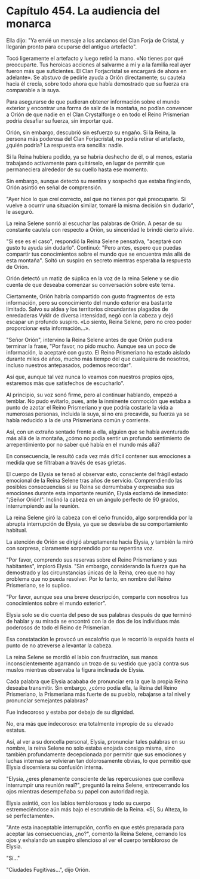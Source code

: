 
# Capítulo 454. La audiencia del monarca


Ella dijo: "Ya envié un mensaje a los ancianos del Clan Forja de Cristal, y llegarán pronto para ocuparse del antiguo artefacto".

Tocó ligeramente el artefacto y luego retiró la mano. «No tienes por qué preocuparte. Tus heroicas acciones al salvarme a mí y a la familia real ayer fueron más que suficientes. El Clan Forjacristal se encargará de ahora en adelante». Se abstuvo de pedirle ayuda a Orión directamente; su cautela hacia él crecía, sobre todo ahora que había demostrado que su fuerza era comparable a la suya.

Para asegurarse de que pudieran obtener información sobre el mundo exterior y encontrar una forma de salir de la montaña, no podían convencer a Orión de que nadie en el Clan Crystalforge o en todo el Reino Prismerian podría desafiar su fuerza, sin importar qué.

Orión, sin embargo, descubrió sin esfuerzo su engaño. Si la Reina, la persona más poderosa del Clan Forjacristal, no podía retirar el artefacto, ¿quién podría? La respuesta era sencilla: nadie.

Si la Reina hubiera podido, ya se habría deshecho de él, o al menos, estaría trabajando activamente para quitárselo, en lugar de permitir que permaneciera alrededor de su cuello hasta ese momento.

Sin embargo, aunque detectó su mentira y sospechó que estaba fingiendo, Orión asintió en señal de comprensión.

"Ayer hice lo que creí correcto, así que no tienes por qué preocuparte. Si vuelve a ocurrir una situación similar, tomaré la misma decisión sin dudarlo", le aseguró.

La reina Selene sonrió al escuchar las palabras de Orión. A pesar de su constante cautela con respecto a Orión, su sinceridad le brindó cierto alivio.

"Si ese es el caso", respondió la Reina Selene pensativa, "aceptaré con gusto tu ayuda sin dudarlo". Continuó: "Pero antes, espero que puedas compartir tus conocimientos sobre el mundo que se encuentra más allá de esta montaña". Soltó un suspiro en secreto mientras esperaba la respuesta de Orión.

Orión detectó un matiz de súplica en la voz de la reina Selene y se dio cuenta de que deseaba comenzar su conversación sobre este tema.

Ciertamente, Orión habría compartido con gusto fragmentos de esta información, pero su conocimiento del mundo exterior era bastante limitado. Salvo su aldea y los territorios circundantes plagados de enredaderas Vyklr de diversa intensidad, negó con la cabeza y dejó escapar un profundo suspiro. «Lo siento, Reina Selene, pero no creo poder proporcionar esta información...».

"Señor Orión", intervino la Reina Selene antes de que Orión pudiera terminar la frase, "Por favor, no pido mucho. Aunque sea un poco de información, la aceptaré con gusto. El Reino Prismeriano ha estado aislado durante miles de años, mucho más tiempo del que cualquiera de nosotros, incluso nuestros antepasados, podemos recordar".

Así que, aunque tal vez nunca lo veamos con nuestros propios ojos, estaremos más que satisfechos de escucharlo".

Al principio, su voz sonó firme, pero al continuar hablando, empezó a temblar. No pudo evitarlo, pues, ante la inminente conmoción que estaba a punto de azotar el Reino Prismeriano y que podría costarle la vida a numerosas personas, incluida la suya, si no era precavida, su fuerza ya se había reducido a la de una Prismeriana común y corriente.

Así, con un extraño sentado frente a ella, alguien que se había aventurado más allá de la montaña, ¿cómo no podía sentir un profundo sentimiento de arrepentimiento por no saber qué había en el mundo más allá?

En consecuencia, le resultó cada vez más difícil contener sus emociones a medida que se filtraban a través de esas grietas.

El cuerpo de Elysia se tensó al observar esto, consciente del frágil estado emocional de la Reina Selene tras años de servicio. Comprendiendo las posibles consecuencias si su Reina se derrumbaba y expresaba sus emociones durante esta importante reunión, Elysia exclamó de inmediato: "¡Señor Orión!". Inclinó la cabeza en un ángulo perfecto de 90 grados, interrumpiendo así la reunión.

La reina Selene giró la cabeza con el ceño fruncido, algo sorprendida por la abrupta interrupción de Elysia, ya que se desviaba de su comportamiento habitual.

La atención de Orión se dirigió abruptamente hacia Elysia, y también la miró con sorpresa, claramente sorprendido por su repentina voz.

"Por favor, comprendo sus reservas sobre el Reino Prismeriano y sus habitantes", imploró Elysia. "Sin embargo, considerando la fuerza que ha demostrado y las circunstancias únicas de la Reina, creo que no hay problema que no pueda resolver. Por lo tanto, en nombre del Reino Prismeriano, se lo suplico.

“Por favor, aunque sea una breve descripción, comparte con nosotros tus conocimientos sobre el mundo exterior”.

Elysia solo se dio cuenta del peso de sus palabras después de que terminó de hablar y su mirada se encontró con la de dos de los individuos más poderosos de todo el Reino de Prismerian.

Esa constatación le provocó un escalofrío que le recorrió la espalda hasta el punto de no atreverse a levantar la cabeza.

La reina Selene se mordió el labio con frustración, sus manos inconscientemente agarrando un trozo de su vestido que yacía contra sus muslos mientras observaba la figura inclinada de Elysia.

Cada palabra que Elysia acababa de pronunciar era la que la propia Reina deseaba transmitir. Sin embargo, ¿cómo podía ella, la Reina del Reino Prismeriano, la Prismeriana más fuerte de su pueblo, rebajarse a tal nivel y pronunciar semejantes palabras?

Fue indecoroso y estaba por debajo de su dignidad.

No, era más que indecoroso: era totalmente impropio de su elevado estatus.

Así, al ver a su doncella personal, Elysia, pronunciar tales palabras en su nombre, la reina Selene no solo estaba enojada consigo misma, sino también profundamente decepcionada por permitir que sus emociones y luchas internas se volvieran tan dolorosamente obvias, lo que permitió que Elysia discerniera su confusión interna.

"Elysia, ¿eres plenamente consciente de las repercusiones que conlleva interrumpir una reunión real?", preguntó la reina Selene, entrecerrando los ojos mientras desempeñaba su papel con autoridad regia.

Elysia asintió, con los labios temblorosos y todo su cuerpo estremeciéndose aún más bajo el escrutinio de la Reina. «Sí, Su Alteza, lo sé perfectamente».

"Ante esta inaceptable interrupción, confío en que estés preparada para aceptar las consecuencias, ¿no?", comentó la Reina Selene, cerrando los ojos y exhalando un suspiro silencioso al ver el cuerpo tembloroso de Elysia.

"Sí..."

"Ciudades Fugitivas...", dijo Orión.